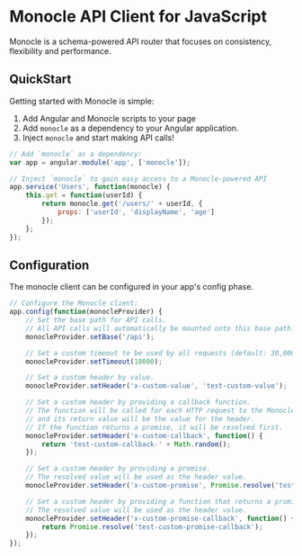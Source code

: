 Monocle API Client for JavaScript
=================================

Monocle is a schema-powered API router that focuses on consistency, flexibility and performance.

QuickStart
----------

Getting started with Monocle is simple:


1. Add Angular and Monocle scripts to your page
2. Add `monocle` as a dependency to your Angular application.
3. Inject `monocle` and start making API calls!

```js
// Add `monocle` as a dependency:
var app = angular.module('app', ['monocle']);

// Inject `monocle` to gain easy access to a Monocle-powered API
app.service('Users', function(monocle) {
    this.get = function(userId) {
        return monocle.get('/users/' + userId, {
            props: ['userId', 'displayName', 'age']
        });
    };
});
```

Configuration
-------------

The monocle client can be configured in your app's config phase.

```js
// Configure the Monocle client:
app.config(function(monocleProvider) {
    // Set the base path for API calls.
    // All API calls will automatically be mounted onto this base path.
    monocleProvider.setBase('/api');

    // Set a custom timeout to be used by all requests (default: 30,000ms).
    monocleProvider.setTimeout(10000);

    // Set a custom header by value.
    monocleProvider.setHeader('x-custom-value', 'test-custom-value');

    // Set a custom header by providing a callback function.
    // The function will be called for each HTTP request to the Monocle server,
    // and its return value will be the value for the header.
    // If the function returns a promise, it will be resolved first.
    monocleProvider.setHeader('x-custom-callback', function() {
        return 'test-custom-callback-' + Math.random();
    });

    // Set a custom header by providing a promise.
    // The resolved value will be used as the header value.
    monocleProvider.setHeader('x-custom-promise', Promise.resolve('test-custom-promise'));

    // Set a custom header by providing a function that returns a promise.
    // The resolved value will be used as the header value.
    monocleProvider.setHeader('x-custom-promise-callback', function() {
        return Promise.resolve('test-custom-promise-callback');
    });
});
```
